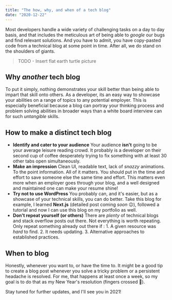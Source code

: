 ```yaml
---
title: "The how, why, and when of a tech blog"
date: "2020-12-22"
---
```


Most developers handle a wide variety of challenging tasks on a day to day basis, and that includes the meticulous art of being able to _google_ our bugs and find relevant solutions.
And you have to admit, you have copy-pasted code from a technical blog at some point in time. After all, we do stand on the shoulders of giants.

> TODO - Insert flat earth turtle picture

## Why _another_ tech blog

To put it simply, nothing demonstrates your skill better than being able to impart that skill onto others. As a developer, its an easy way to showcase your abilities on a range of topics to any potential employer. This is especially beneficial because a blog can portray your thinking process and problem solving abilities in broader ways than a white board interview can for such _untangible_ skills.

## How to make a distinct tech blog

- **Identify and cater to your audience**
  Your audience **isn't** going to be your average leisure reading crowd. It probably is a developer on their second cup of coffee desperately trying to fix something with at least 30 other tabs open simultaneously.
- **Make an impression**
  Clean UI, readable text, lack of _snazzy_ animations. To the point information. All of it matters. You should put in the time and effort to save someone else the same time and effort.
  This matters even more when an employer goes through your blog, and a well designed and maintained one can make your resume shine!
- **Try not to use WordPress**
  You probably can, and it's easier, but as a showcase of your technical skills, you can do better. Take this blog for example, I learned **Next.js** (detailed post coming _soon_ 😉), followed a tutorial and now I can use this blog on my portfolio as well.
- **Don't repeat yourself (or others)**
  There are _plenty_ of technical blogs and stack overflow posts out there. Not everything is worth repeating. Only repeat something already out there if : 1. A given resource was _hard_ to find. 2. It needs updating. 3. Alternative approaches to established practices.

## When to blog

Honestly, whenever you want to, or have the time to. It might be a good tip to create a blog post whenever you solve a tricky problem or a persistent headache is resolved. For me, that happens at least once a week, so my goal is to do that as my New Year's resolution (fingers crossed 🤞).

Stay tuned for further updates, and I'll see you in 2021!
